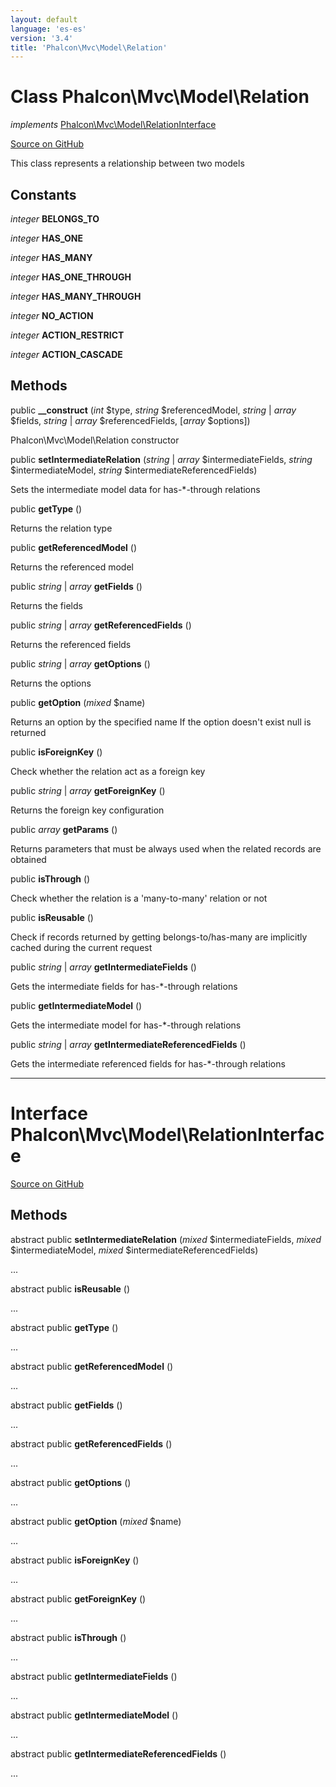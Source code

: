 ```yaml
---
layout: default
language: 'es-es'
version: '3.4'
title: 'Phalcon\Mvc\Model\Relation'
---
```

# Class **Phalcon\Mvc\Model\Relation**

*implements* [Phalcon\Mvc\Model\RelationInterface](/3.4/en/api/Phalcon_Mvc_Model_RelationInterface)

<a href="https://github.com/phalcon/cphalcon/tree/v3.4.0/phalcon/mvc/model/relation.zep" class="btn btn-default btn-sm">Source on GitHub</a>

This class represents a relationship between two models


## Constants
*integer* **BELONGS_TO**

*integer* **HAS_ONE**

*integer* **HAS_MANY**

*integer* **HAS_ONE_THROUGH**

*integer* **HAS_MANY_THROUGH**

*integer* **NO_ACTION**

*integer* **ACTION_RESTRICT**

*integer* **ACTION_CASCADE**

## Methods
public  **__construct** (*int* $type, *string* $referencedModel, *string* | *array* $fields, *string* | *array* $referencedFields, [*array* $options])

Phalcon\Mvc\Model\Relation constructor



public  **setIntermediateRelation** (*string* | *array* $intermediateFields, *string* $intermediateModel, *string* $intermediateReferencedFields)

Sets the intermediate model data for has-*-through relations



public  **getType** ()

Returns the relation type



public  **getReferencedModel** ()

Returns the referenced model



public *string* | *array* **getFields** ()

Returns the fields



public *string* | *array* **getReferencedFields** ()

Returns the referenced fields



public *string* | *array* **getOptions** ()

Returns the options



public  **getOption** (*mixed* $name)

Returns an option by the specified name
If the option doesn't exist null is returned



public  **isForeignKey** ()

Check whether the relation act as a foreign key



public *string* | *array* **getForeignKey** ()

Returns the foreign key configuration



public *array* **getParams** ()

Returns parameters that must be always used when the related records are obtained



public  **isThrough** ()

Check whether the relation is a 'many-to-many' relation or not



public  **isReusable** ()

Check if records returned by getting belongs-to/has-many are implicitly cached during the current request



public *string* | *array* **getIntermediateFields** ()

Gets the intermediate fields for has-*-through relations



public  **getIntermediateModel** ()

Gets the intermediate model for has-*-through relations



public *string* | *array* **getIntermediateReferencedFields** ()

Gets the intermediate referenced fields for has-*-through relations




<hr>

# Interface **Phalcon\Mvc\Model\RelationInterface**

<a href="https://github.com/phalcon/cphalcon/tree/v3.4.0/phalcon/mvc/model/relationinterface.zep" class="btn btn-default btn-sm">Source on GitHub</a>

## Methods
abstract public  **setIntermediateRelation** (*mixed* $intermediateFields, *mixed* $intermediateModel, *mixed* $intermediateReferencedFields)

...


abstract public  **isReusable** ()

...


abstract public  **getType** ()

...


abstract public  **getReferencedModel** ()

...


abstract public  **getFields** ()

...


abstract public  **getReferencedFields** ()

...


abstract public  **getOptions** ()

...


abstract public  **getOption** (*mixed* $name)

...


abstract public  **isForeignKey** ()

...


abstract public  **getForeignKey** ()

...


abstract public  **isThrough** ()

...


abstract public  **getIntermediateFields** ()

...


abstract public  **getIntermediateModel** ()

...


abstract public  **getIntermediateReferencedFields** ()

...


